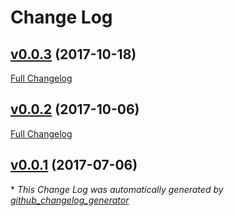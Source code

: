 # Change Log

## [v0.0.3](https://github.com/macandmia/pikaq/releases/tag/v0.0.3) (2017-10-18)
[Full Changelog](https://github.com/macandmia/pikaq/compare/v0.0.2...v0.0.3)

## [v0.0.2](https://github.com/macandmia/pikaq/releases/tag/v0.0.2) (2017-10-06)
[Full Changelog](https://github.com/macandmia/pikaq/compare/v0.0.1...v0.0.2)

## [v0.0.1](https://github.com/macandmia/pikaq/releases/tag/v0.0.1) (2017-07-06)


\* *This Change Log was automatically generated by [github_changelog_generator](https://github.com/skywinder/Github-Changelog-Generator)*